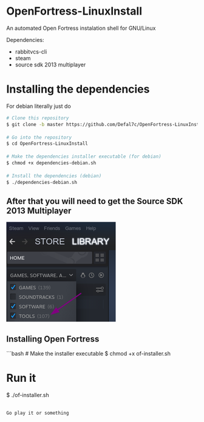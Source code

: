 # OpenFortress-LinuxInstall
 An automated Open Fortress instalation shell for GNU/Linux

Dependencies:
- rabbitvcs-cli
- steam
- source sdk 2013 multiplayer

# Installing the dependencies
For debian literally just do 
```bash
# Clone this repository
$ git clone -b master https://github.com/Defal7c/OpenFortress-LinuxInstall

# Go into the repository
$ cd OpenFortress-LinuxInstall

# Make the dependencies installer executable (for debian)
$ chmod +x dependencies-debian.sh

# Install the dependencies (debian)
$ ./dependencies-debian.sh
```
<h2>After that you will need to get the Source SDK 2013 Multiplayer</h2>
<img src="https://raw.githubusercontent.com/Defal7c/OpenFortress-LinuxInstall/master/img/tools.png">
<h2>Installing Open Fortress</h2>
```bash
# Make the installer executable
$ chmod +x of-installer.sh

# Run it
$ ./of-installer.sh
```

Go play it or something
